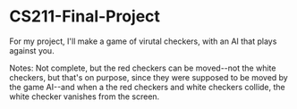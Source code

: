# CS211-Final-Project

For my project, I'll make a game of virutal checkers, with an AI that plays against you.

Notes:
  Not complete, but the red checkers can be moved--not the white checkers, but that's on purpose, since they were supposed to be moved by the game AI--and when a the red checkers and white checkers collide, the white checker vanishes from the screen.
